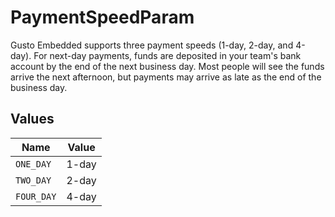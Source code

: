 # PaymentSpeedParam

Gusto Embedded supports three payment speeds (1-day, 2-day, and 4-day). For next-day payments, funds are deposited in your team's bank account by the end of the next business day. Most people will see the funds arrive the next afternoon, but payments may arrive as late as the end of the business day.


## Values

| Name       | Value      |
| ---------- | ---------- |
| `ONE_DAY`  | 1-day      |
| `TWO_DAY`  | 2-day      |
| `FOUR_DAY` | 4-day      |
